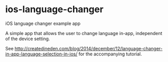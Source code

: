 ios-language-changer
====================

iOS language changer example app

A simple app that allows the user to change language in-app, independent of the device setting.

See http://createdineden.com/blog/2014/december/12/language-changer-in-app-language-selection-in-ios/ for the accompanying tutorial.